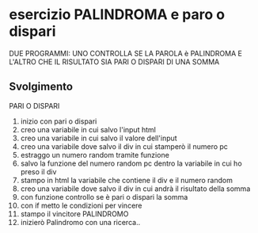 esercizio PALINDROMA e paro o dispari
===
DUE  PROGRAMMI: UNO CONTROLLA SE LA PAROLA è PALINDROMA E L'ALTRO CHE IL RISULTATO SIA PARI O DISPARI DI UNA SOMMA
## Svolgimento
PARI O DISPARI
1. inizio con pari o dispari
2. creo una variabile in cui salvo l'input html
3. creo una variabile in cui salvo il valore dell'input
4. creo una variabile dove salvo il div in cui stamperò il numero pc
5. estraggo un numero random tramite funzione
6. salvo la funzione del numero random pc dentro la variabile in cui ho preso il div
7. stampo in html la variabile che contiene il div e il numero random
8. creo una variabile dove salvo il div in cui andrà il risultato della somma
9. con funzione controllo se è pari o dispari la somma 
10. con if metto le condizioni per vincere
11. stampo il vincitore
PALINDROMO
1. inizierò Palindromo con una ricerca..


